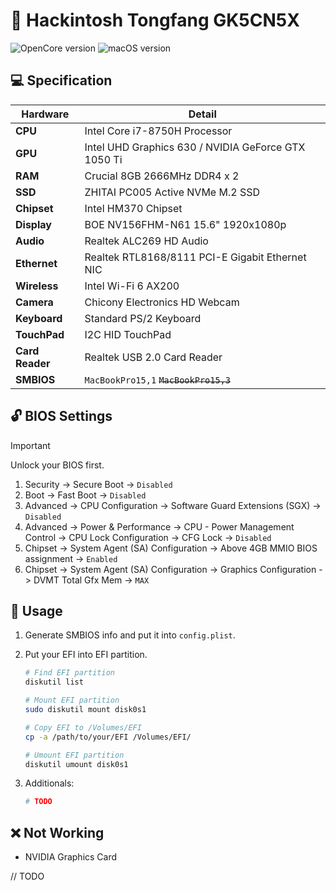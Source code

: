 # :green_apple: Hackintosh Tongfang GK5CN5X

![OpenCore version](https://img.shields.io/badge/OpenCore-1.0.1-blue?style=flat-square&logo=circle) ![macOS version](https://img.shields.io/badge/macOS-Sonoma-green?style=flat-square&logo=apple)

## :computer: Specification

| **Hardware**    | **Detail**                                          |
| --------------- | --------------------------------------------------- |
| **CPU**         | Intel Core i7-8750H Processor                       |
| **GPU**         | Intel UHD Graphics 630 / NVIDIA GeForce GTX 1050 Ti |
| **RAM**         | Crucial 8GB 2666MHz DDR4 x 2                        |
| **SSD**         | ZHITAI PC005 Active NVMe M.2 SSD                    |
| **Chipset**     | Intel HM370 Chipset                                 |
| **Display**     | BOE NV156FHM-N61 15.6" 1920x1080p                   |
| **Audio**       | Realtek ALC269 HD Audio                             |
| **Ethernet**    | Realtek RTL8168/8111 PCI-E Gigabit Ethernet NIC     |
| **Wireless**    | Intel Wi-Fi 6 AX200                                 |
| **Camera**      | Chicony Electronics HD Webcam                       |
| **Keyboard**    | Standard PS/2 Keyboard                              |
| **TouchPad**    | I2C HID TouchPad                                    |
| **Card Reader** | Realtek USB 2.0 Card Reader                         |
| **SMBIOS**      | `MacBookPro15,1` ~~`MacBookPro15,3`~~               |

## :unlock: BIOS Settings

> [!IMPORTANT]
> Unlock your BIOS first.

1. Security -> Secure Boot -> `Disabled`
2. Boot -> Fast Boot -> `Disabled`
3. Advanced -> CPU Configuration -> Software Guard Extensions (SGX) -> `Disabled`
4. Advanced -> Power & Performance -> CPU - Power Management Control -> CPU Lock Configuration -> CFG Lock -> `Disabled`
5. Chipset -> System Agent (SA) Configuration -> Above 4GB MMIO BIOS assignment -> `Enabled`
6. Chipset -> System Agent (SA) Configuration -> Graphics Configuration -> DVMT Total Gfx Mem -> `MAX`

## :hammer: Usage

1. Generate SMBIOS info and put it into `config.plist`.
2. Put your EFI into EFI partition.

   ```sh
   # Find EFI partition
   diskutil list

   # Mount EFI partition
   sudo diskutil mount disk0s1

   # Copy EFI to /Volumes/EFI
   cp -a /path/to/your/EFI /Volumes/EFI/

   # Umount EFI partition
   diskutil umount disk0s1
   ```

3. Additionals:

   ```sh
   # TODO
   ```

## :x: Not Working

- NVIDIA Graphics Card

// TODO

